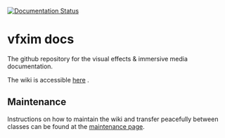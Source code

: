 [![Documentation Status](https://readthedocs.org/projects/vfxim-docs/badge/?version=latest)](https://wiki.vfxim.nl/nl/latest/?badge=latest)

# vfxim docs

The github repository for the visual effects & immersive media documentation.

The wiki is accessible [here](https://wiki.vfxim.nl/) .

## Maintenance

Instructions on how to maintain the wiki and transfer peacefully between classes can be found at the [maintenance page](https://wiki.vfxim.nl/en/latest/docs/maintenance.html).
